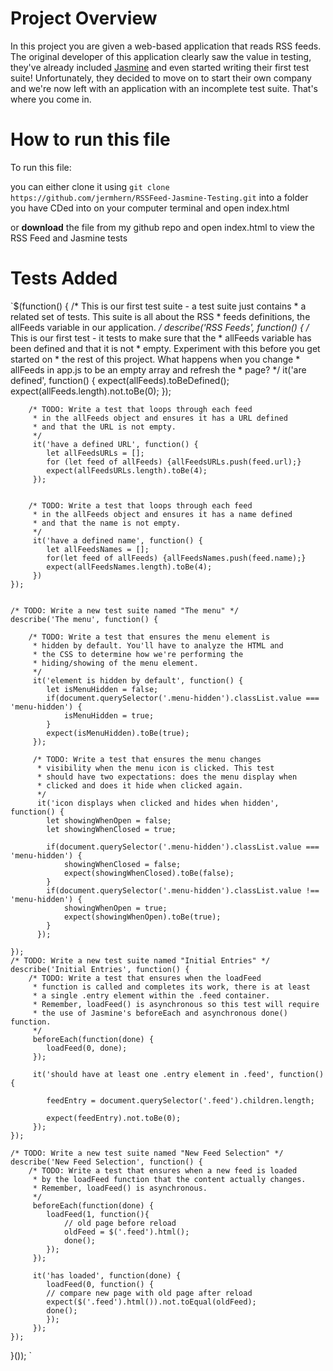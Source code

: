 # Project Overview

In this project you are given a web-based application that reads RSS feeds. The original developer of this application clearly saw the value in testing, they've already included [Jasmine](http://jasmine.github.io/) and even started writing their first test suite! Unfortunately, they decided to move on to start their own company and we're now left with an application with an incomplete test suite. That's where you come in.


# How to run this file
To run this file: 

you can either clone it using `git clone https://github.com/jermhern/RSSFeed-Jasmine-Testing.git` into a folder you have CDed into on your computer terminal and open index.html

or **download** the file from my github repo and open index.html to view the RSS Feed and Jasmine tests

Tests Added
============
`$(function() {
    /* This is our first test suite - a test suite just contains
    * a related set of tests. This suite is all about the RSS
    * feeds definitions, the allFeeds variable in our application.
    */
    describe('RSS Feeds', function() {
        /* This is our first test - it tests to make sure that the
         * allFeeds variable has been defined and that it is not
         * empty. Experiment with this before you get started on
         * the rest of this project. What happens when you change
         * allFeeds in app.js to be an empty array and refresh the
         * page?
         */
        it('are defined', function() {
            expect(allFeeds).toBeDefined();
            expect(allFeeds.length).not.toBe(0);
        });


        /* TODO: Write a test that loops through each feed
         * in the allFeeds object and ensures it has a URL defined
         * and that the URL is not empty.
         */
         it('have a defined URL', function() {
            let allFeedsURLs = [];
            for (let feed of allFeeds) {allFeedsURLs.push(feed.url);}
            expect(allFeedsURLs.length).toBe(4);
         });


        /* TODO: Write a test that loops through each feed
         * in the allFeeds object and ensures it has a name defined
         * and that the name is not empty.
         */
         it('have a defined name', function() {
            let allFeedsNames = [];
            for(let feed of allFeeds) {allFeedsNames.push(feed.name);}
            expect(allFeedsNames.length).toBe(4);
         })
    });


    /* TODO: Write a new test suite named "The menu" */
    describe('The menu', function() {

        /* TODO: Write a test that ensures the menu element is
         * hidden by default. You'll have to analyze the HTML and
         * the CSS to determine how we're performing the
         * hiding/showing of the menu element.
         */
         it('element is hidden by default', function() {
            let isMenuHidden = false;
            if(document.querySelector('.menu-hidden').classList.value === 'menu-hidden') {
                isMenuHidden = true;
            }
            expect(isMenuHidden).toBe(true);
         });

         /* TODO: Write a test that ensures the menu changes
          * visibility when the menu icon is clicked. This test
          * should have two expectations: does the menu display when
          * clicked and does it hide when clicked again.
          */
          it('icon displays when clicked and hides when hidden', function() {
            let showingWhenOpen = false;
            let showingWhenClosed = true;

            if(document.querySelector('.menu-hidden').classList.value === 'menu-hidden') {
                showingWhenClosed = false;
                expect(showingWhenClosed).toBe(false);
            }
            if(document.querySelector('.menu-hidden').classList.value !== 'menu-hidden') {
                showingWhenOpen = true;
                expect(showingWhenOpen).toBe(true);
            }
          });

    });
    /* TODO: Write a new test suite named "Initial Entries" */
    describe('Initial Entries', function() {
        /* TODO: Write a test that ensures when the loadFeed
         * function is called and completes its work, there is at least
         * a single .entry element within the .feed container.
         * Remember, loadFeed() is asynchronous so this test will require
         * the use of Jasmine's beforeEach and asynchronous done() function.
         */
         beforeEach(function(done) {
            loadFeed(0, done);
         });

         it('should have at least one .entry element in .feed', function() {
            
            feedEntry = document.querySelector('.feed').children.length;

            expect(feedEntry).not.toBe(0);
         }); 
    });

    /* TODO: Write a new test suite named "New Feed Selection" */
    describe('New Feed Selection', function() {
        /* TODO: Write a test that ensures when a new feed is loaded
         * by the loadFeed function that the content actually changes.
         * Remember, loadFeed() is asynchronous.
         */
         beforeEach(function(done) {
            loadFeed(1, function(){
                // old page before reload
                oldFeed = $('.feed').html();
                done();
            });
         });

         it('has loaded', function(done) {
            loadFeed(0, function() {
            // compare new page with old page after reload
            expect($('.feed').html()).not.toEqual(oldFeed);
            done();
            });
         });
    });

}());
`
